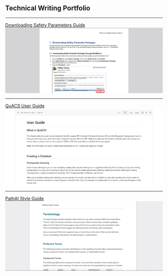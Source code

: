 ## Technical Writing Portfolio
---
[Downloading Safety Parameters Guide](/pdf/safety_parameters.pdf)
<img src="images/downloading_parameters.PNG?raw=true"/>

---
[QuACS User Guide](pdf/QuACS_User_Guide.pdf)
<img src="images/quacs_guide.PNG?raw=true"/>

---
[PathAI Style Guide](/pdf/style_guide.pdf)
<img src="images/style_guide.PNG?raw=true"/>



